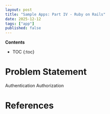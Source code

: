 ```yaml
---
layout: post
title: "Sample Apps: Part IV - Ruby on Rails"
date: 2025-12-12
tags: ["app"]
published: false
---
```


**Contents**
* TOC
{:toc}

# Problem Statement

Authentication
Authorization



# References

[^1]: []()